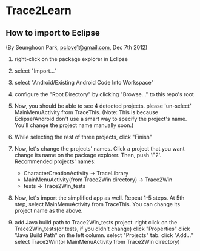 Trace2Learn
===========

How to import to Eclipse
------------------------
(By Seunghoon Park, pclove1@gmail.com, Dec 7th 2012)

1. right-click on the package explorer in Eclipse

2. select "Import..."

3. select "Android/Existing Android Code Into Workspace"

4. configure the "Root Directory" by clicking "Browse..."
   to this repo's root

5. Now, you should be able to see 4 detected projects.
   please 'un-select' MainMenuActivity from TraceThis.
   (Note:
   This is because Eclipse/Android don't use a smart way to specify the project's name.
   You'll change the project name manually soon.)

6. While selecting the rest of three projects, click "Finish"

7. Now, let's change the projects' names.
   Click a project that you want change its name on the package explorer.
   Then, push 'F2'.
   Recommended projects' names:
    - CharacterCreationActivity -> TraceLibrary
    - MainMenuActivity(from Trace2Win directory) -> Trace2Win
    - tests -> Trace2Win_tests

8. Now, let's import the simplified app as well.
   Repeat 1-5 steps.
   At 5th step, select MainMenuActivity from TraceThis.
   You can change its project name as the above.

9. add Java build path to Trace2Win_tests project.
   right click on the Trace2Win_tests(or tests, if you didn't change)
   click "Properties"
   click "Java Build Path" on the left column.
   select "Projects" tab.
   click "Add..."
   select Trace2Win(or MainMenuActivity from Trace2Win directory)
